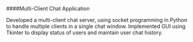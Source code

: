 ####Multi-Client Chat Application

Developed a multi-client chat server, using socket programming in Python to handle multiple clients in a single chat window. Implemented GUI using Tkinter to display status of users and maintain user chat history.
